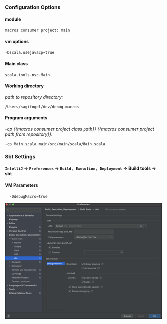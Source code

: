### Configuration Options

#### module
    macros consumer project: main
#### vm options 
    -Dscala.usejavacp=true
#### Main class 
    scala.tools.nsc.Main
#### Working directory
   *path to repository directory:*</br>

    /Users/sagifogel/dev/debug-macros
####  Program arguments
   *-cp {{macros consumer project class path}} {{macros consumer project path from repository}}:*</br>
    
    -cp Main.scala main/src/main/scala/Main.scala    
    

### Sbt Settings
#### `IntelliJ` -> `Preferences` -> `Build, Execution, Deployment` -> Build tools -> sbt
#### VM Parameters 
      -DdebugMacro=true
![Intellij-SBT-Settings.png](doc/Intellij-SBT-Settings.png)
